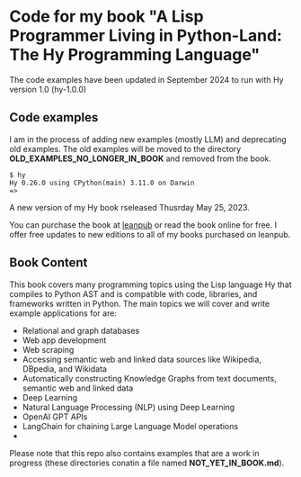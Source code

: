 # Code for my book "A Lisp Programmer Living in Python-Land: The Hy Programming Language"

The code examples have been updated in September 2024 to run with Hy version 1.0 (hy-1.0.0)

## Code examples

I am in the process of adding new examples (mostly LLM) and deprecating old examples. The old examples will be moved to the directory **OLD_EXAMPLES_NO_LONGER_IN_BOOK** and removed from the book.

```
$ hy
Hy 0.26.0 using CPython(main) 3.11.0 on Darwin
=> 
```

A new version of my Hy book  rseleased Thusrday May 25, 2023.


You can purchase the book at [leanpub](https://leanpub.com/hy-lisp-python) or read the book online for free. I offer free updates to new editions to all of my books purchased on leanpub.

## Book Content

This book covers many programming topics using the Lisp language Hy that compiles to Python AST and is compatible with code, libraries, and frameworks written in Python. The main topics we will cover and write example applications for are:

- Relational and graph databases
- Web app development
- Web scraping
- Accessing semantic web and linked data sources like Wikipedia, DBpedia, and Wikidata
- Automatically constructing Knowledge Graphs from text documents, semantic web and linked
data
- Deep Learning
- Natural Language Processing (NLP) using Deep Learning
- OpenAI GPT APIs
- LangChain for chaining Large Language Model operations
- 

Please note that this repo also contains examples that are a work in progress (these directories conatin a file named **NOT_YET_IN_BOOK.md**).

